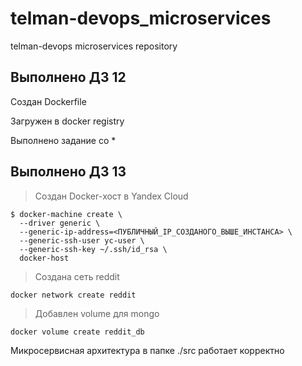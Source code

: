 # telman-devops_microservices
telman-devops microservices repository

## Выполнено ДЗ 12

Создан Dockerfile

Загружен в docker registry

Выполнено задание со *

## Выполнено ДЗ 13

> Создан Docker-хост в Yandex Cloud
```
$ docker-machine create \
  --driver generic \
  --generic-ip-address=<ПУБЛИЧНЫЙ_IP_СОЗДАНОГО_ВЫШЕ_ИНСТАНСА> \
  --generic-ssh-user yc-user \
  --generic-ssh-key ~/.ssh/id_rsa \
  docker-host
```

> Создана сеть reddit
```
docker network create reddit
```

> Добавлен volume для mongo
```
docker volume create reddit_db
```

Микросервисная архитектура в папке ./src работает корректно
